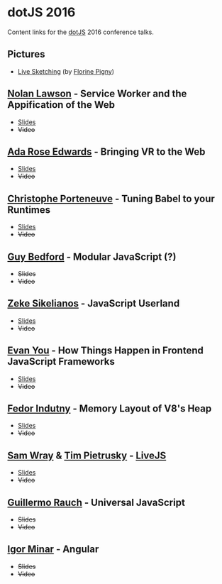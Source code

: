 # dotJS 2016

Content links for the [dotJS](https://www.dotjs.io/) 2016 conference talks.

## Pictures

- [Live Sketching](https://www.flickr.com/photos/97226415@N08/sets/72157673584112393/) (by [Florine Pigny](https://twitter.com/FlorinePigny))

## [Nolan Lawson](https://twitter.com/nolanlawson) - Service Worker and the Appification of the Web

- [Slides](https://nolanlawson.github.io/dotjs-2016/)
- ~~Video~~

## [Ada Rose Edwards](http://twitter.com/Lady_Ada_King) - Bringing VR to the Web

- [Slides](https://ada.is/webvr/talk-dot-js.html)
- ~~Video~~

## [Christophe Porteneuve](https://twitter.com/porteneuve) - Tuning Babel to your Runtimes

- [Slides](https://tdd.github.io/dotjs2016-babel-tuning/)
- ~~Video~~

## [Guy Bedford](https://twitter.com/guybedford) - Modular JavaScript (?)

- ~~Slides~~
- ~~Video~~

## [Zeke Sikelianos](http://twitter.com/zeke) - JavaScript Userland

- [Slides](https://github.com/zeke/javascript-userland)
- ~~Video~~

## [Evan You](https://twitter.com/youyuxi) - How Things Happen in Frontend JavaScript Frameworks

- [Slides](https://docs.google.com/presentation/d/1_BlJxudppfKmAtfbNIcqNwzrC5vLrR_h1e09apcpdNY/)
- ~~Video~~

## [Fedor Indutny](https://twitter.com/indutny) - Memory Layout of V8's Heap

- [Slides](http://paris2016.talks.darksi.de/)
- ~~Video~~

## [Sam Wray](https://twitter.com/_2xAA) & [Tim Pietrusky](https://twitter.com/timpietrusky) - [LiveJS](http://livejs.network/)

- [Slides](https://github.com/livejs/dotjs2016)
- ~~Video~~

## [Guillermo Rauch](https://twitter.com/rauchg) - Universal JavaScript

- ~~Slides~~
- ~~Video~~

## [Igor Minar](https://twitter.com/IgorMinar) - Angular

- ~~Slides~~
- ~~Video~~
